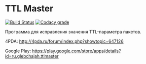 # TTL Master

[![Build Status](https://travis-ci.org/TTLMaster/TTLMaster.svg?branch=develop)](https://travis-ci.org/TTLMaster/TTLMaster) [![Codacy grade](https://img.shields.io/codacy/grade/6d3ba96100cf490d8b69ab4c190a9626.svg)](https://app.codacy.com/app/fuldaros/TTLMaster/dashboard)

Программа для исправления значения TTL-параметра пакетов.

4PDA: http://4pda.ru/forum/index.php?showtopic=647126

Google Play: https://play.google.com/store/apps/details?id=ru.glebchajah.ttlmaster
